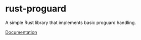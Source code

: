 # rust-proguard

A simple Rust library that implements basic proguard handling.

[Documentation](https://docs.rs/proguard)
